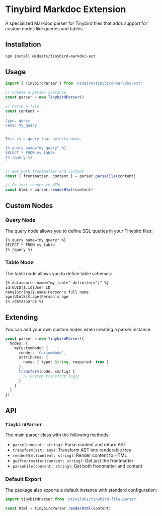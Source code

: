 # Tinybird Markdoc Extension

A specialized Markdoc parser for Tinybird files that adds support for custom nodes like queries and tables.

## Installation

```bash
npm install @sdairs/tinybird-markdoc-ext
```

## Usage

```typescript
import { TinybirdParser } from '@sdairs/tinybird-markdoc-ext'

// Create a parser instance
const parser = new TinybirdParser()

// Parse a file
const content = `
---
type: query
name: my_query
---

This is a query that selects data.

{% query name="my_query" %}
SELECT * FROM my_table
{% /query %}
`

// Get both frontmatter and content
const { frontmatter, content } = parser.parseFile(content)

// Or just render to HTML
const html = parser.renderHtml(content)
```

## Custom Nodes

### Query Node

The query node allows you to define SQL queries in your Tinybird files:

```markdown
{% query name="my_query" %}
SELECT * FROM my_table
{% /query %}
```

### Table Node

The table node allows you to define table schemas:

```markdown
{% datasource name="my_table" delimiter="|" %}
id|UUID|$.id|User ID
name|String|$.name|Person's full name
age|UInt8|$.age|Person's age
{% /datasource %}
```

## Extending

You can add your own custom nodes when creating a parser instance:

```typescript
const parser = new TinybirdParser({
  nodes: {
    myCustomNode: {
      render: 'CustomNode',
      attributes: {
        name: { type: String, required: true }
      },
      transform(node, config) {
        // Custom transform logic
      }
    }
  }
})
```

## API

### `TinybirdParser`

The main parser class with the following methods:

- `parse(content: string)`: Parse content and return AST
- `transform(ast: any)`: Transform AST into renderable tree
- `renderHtml(content: string)`: Render content to HTML
- `getFrontmatter(content: string)`: Get just the frontmatter
- `parseFile(content: string)`: Get both frontmatter and content

### Default Export

The package also exports a default instance with standard configuration:

```typescript
import tinybirdParser from '@tinylabs/tinybird-file-parser'

const html = tinybirdParser.renderHtml(content)
```
